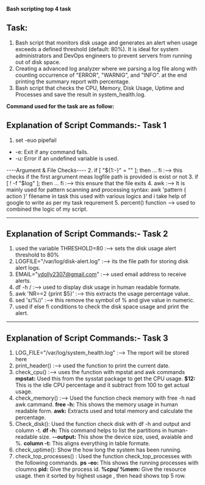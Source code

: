 **Bash scripting top 4 task**
## Task:
1.	Bash script that monitors disk usage and generates an alert when usage exceeds a defined threshold (default: 80%).  It is ideal for system administrators and DevOps engineers to prevent servers from running out of disk space.
2.	Creating a advanced log analyzer where we parsing a log file along with counting occurrence of "ERROR", "WARNIG", and "INFO". at the end printing the summary report with percentage.
3. Bash script that checks the CPU, Memory, Disk Usage, Uptime and Processes and save the result in system_health.log.

**Command used for  the task are as follow:**
## Explanation of Script Commands:- Task 1
1. set -euo pipefail
 - -e: Exit if any command fails.
 - -u: Error if an undefined variable is used.

 ----Argument & File Checks----
2. if [ "${1:-}" = "" ]; then ... fi :-->  this checks if the first argrument meas logfile path is provided is exist or not
3. if [ ! -f "$log" ]; then ... fi :--> this ensure that the file exits 
4. awk :--> It is mainly used for pattern scanning and processing
   syntax: 
   awk 'pattern { action }' filename
in task this used with various logics and i take help of google to write as per my task requrement
5. percent() function --> used to combined the logic of my script.

---
## Explanation of Script Commands:- Task 2
1. used the variable THRESHOLD=80 :--> sets the disk usage alert threshold to 80%
2. LOGFILE="/var/log/disk-alert.log" :--> its the file path for storing disk alert logs.
3. EMAIL="ydolly2307@gmail.com" :--> used email address to receive alerts.
4. df -h / :--> used to display disk usage in human readable formate.
5. awk 'NR==2 {print $5}' :--> this extracts the usage percentage value.
6. sed 's/%//' :--> this remove the symbol of % and give value in numeric.
7. used if else fi conditions to check the disk space usage and print the alert.
---
## Explanation of Script Commands:- Task 3
1. LOG_FILE="/var/log/system_health.log" :--> The report will be stored here 
2. print_header() :--> used the function to print the current date.
3. check_cpu() :--> uses the function with mpstat and awk commands
 **mpstat:** Used this from the sysstat package to get the CPU usage.
   **$12:** This is the idle CPU percentage and it subtract from 100 to get actual usage.
4. check_memory() :--> Used the function check memory with free -h nad awk cammand.
   **free -h:** This shows the memory usage in human readable form.
   **awk:** Extracts used and total memory and calculate the percentage.
5. Check_disk(): Used the function check disk with df -h and output and column -t.
   **df -h:** This command helps to list the partitions in human-readable size.
   **--output:** This show the device size, used, avaiable and %.
   **column -t:** This aligns everything in table formate.
6. check_uptime(): Show the how long the system has been running.
7. check_top_processes() : Used the function check_top_processes with the following commands.
   **ps -eo:** This shows the running processes with cloumns
   **pid:** Give the process id.
   **%cpu/ %mem:** Give the resource usage.
   then it sorted by highest usage , then head shows top 5 row.





